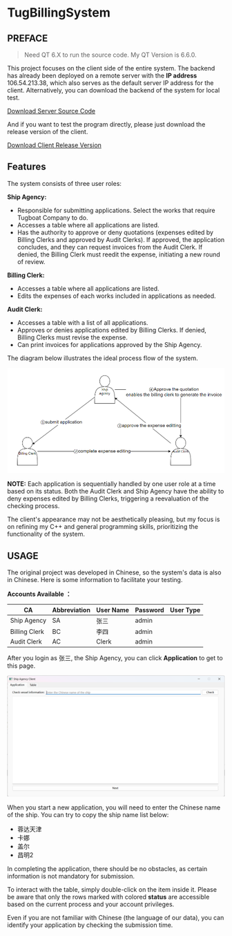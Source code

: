 # TugBillingSystem

## PREFACE

> Need QT 6.X to run the source code. My QT Version is 6.6.0.



This project focuses on the client side of the entire system. The backend has already been deployed on a remote server with the **IP address** 106.54.213.38, which also serves as the default server IP address for the client. Alternatively, you can download the backend of the system for local test.

[Download Server Source Code](https://github.com/KKszkad/Download/raw/main/Server.7z)

And if you want to test the program directly, please just download the release version of the client.

[Download Client Release Version](https://github.com/KKszkad/Download/raw/main/Client.7z)



## Features

The system consists of three user roles:

**Ship Agency:**

- Responsible for submitting applications. Select the works that require Tugboat Company to do.
- Accesses a table where all applications are listed.
- Has the authority to approve or deny quotations (expenses edited by Billing Clerks and approved by Audit Clerks). If approved, the application concludes, and they can request invoices from the Audit Clerk. If denied, the Billing Clerk must reedit the expense, initiating a new round of review.

**Billing Clerk:**

- Accesses a table where all applications are listed.
- Edits the expenses of each works included in applications as needed.

**Audit Clerk:**

- Accesses a table with a list of all applications.
- Approves or denies applications edited by Billing Clerks. If denied, Billing Clerks must revise the expense.
- Can print invoices for applications approved by the Ship Agency.

The diagram below illustrates the ideal process flow of the system.

![image-20240202190224809](.\assets\image-20240202190224809.png)

**NOTE:** Each application is sequentially handled by one user role at a time based on its status. Both the Audit Clerk and Ship Agency have the ability to deny expenses edited by Billing Clerks, triggering a reevaluation of the checking process.


The client's appearance may not be aesthetically pleasing, but my focus is on refining my C++ and general programming skills, prioritizing the functionality of the system.



## USAGE

The original project was developed in Chinese, so the system's data is also in Chinese. Here is some information to facilitate your testing.



**Accounts Available ：**

| CA            | Abbreviation | User Name | Password | User Type |
| ------------- | ------------ | --------- | -------- | --------- |
| Ship Agency   | SA           | 张三      | admin    |           |
| Billing Clerk | BC           | 李四      | admin    |           |
| Audit Clerk   | AC           | Clerk     | admin    |           |





After you login as 张三, the Ship Agency, you can click **Application** to get to this page.



![image-20240202214959247](.\assets\image-20240202214959247.png)

When you start a new application, you will need to enter the Chinese name of the ship. You can try to copy the ship name list below:

* 蓉达天津
* 卡娜
* 盖尔
* 昌明2

In completing the application, there should be no obstacles, as certain information is not mandatory for submission.



To interact with the table, simply double-click on the item inside it. Please be aware that only the rows marked with colored **status** are accessible based on the current process and your account privileges.



Even if you are not familiar with Chinese (the language of our data), you can identify your application by checking the submission time.